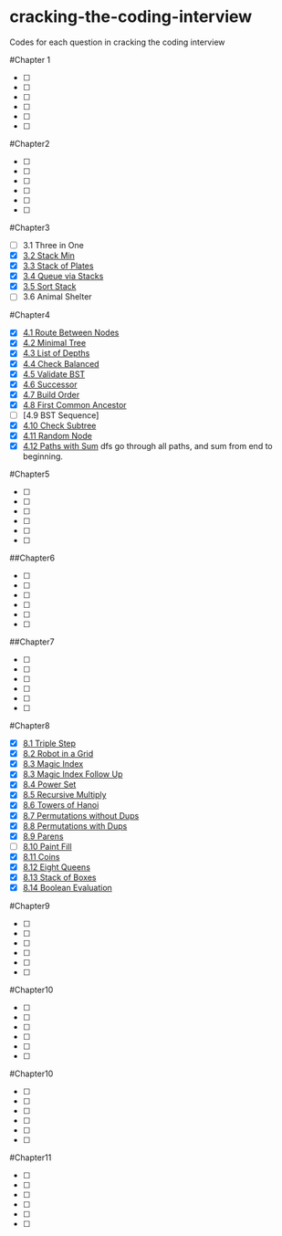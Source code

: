 # cracking-the-coding-interview
Codes for each question in cracking the coding interview

#Chapter 1

- [ ] 
- [ ] 
- [ ]
- [ ]
- [ ]
- [ ]

#Chapter2

- [ ] 
- [ ] 
- [ ]
- [ ]
- [ ]
- [ ]

#Chapter3

- [ ] 3.1 Three in One
- [x] [3.2 Stack Min](https://github.com/CodingMrWang/cracking-the-coding-interview/blob/master/Chapter3/MinStack.java)
- [x] [3.3 Stack of Plates](https://github.com/CodingMrWang/cracking-the-coding-interview/blob/master/Chapter3/SetOfStacks.java)
- [x] [3.4 Queue via Stacks](https://github.com/CodingMrWang/cracking-the-coding-interview/blob/master/Chapter3/StackQueue.java)
- [x] [3.5 Sort Stack](https://github.com/CodingMrWang/cracking-the-coding-interview/blob/master/Chapter3/SortStack.java)
- [ ] 3.6 Animal Shelter

#Chapter4

- [x] [4.1 Route Between Nodes](https://github.com/CodingMrWang/cracking-the-coding-interview/blob/master/Chapter4/Route.java)
- [x] [4.2 Minimal Tree](https://github.com/CodingMrWang/cracking-the-coding-interview/blob/master/Chapter4/CreateMinBST.java)
- [x] [4.3 List of Depths](https://github.com/CodingMrWang/cracking-the-coding-interview/blob/master/Chapter4/ListOfDepth.java)
- [x] [4.4 Check Balanced](https://github.com/CodingMrWang/cracking-the-coding-interview/blob/master/Chapter4/CheckBalance.java)
- [x] [4.5 Validate BST](https://github.com/CodingMrWang/cracking-the-coding-interview/blob/master/Chapter4/checkBST.java)
- [X] [4.6 Successor](https://github.com/CodingMrWang/cracking-the-coding-interview/blob/master/Chapter4/BSTSuccessor.java)
- [x] [4.7 Build Order](https://github.com/CodingMrWang/cracking-the-coding-interview/blob/master/Chapter4/BuildOrder.java)
- [x] [4.8 First Common Ancestor](https://github.com/CodingMrWang/cracking-the-coding-interview/blob/master/Chapter4/LCA.java)
- [ ] [4.9 BST Sequence]
- [x] [4.10 Check Subtree](https://github.com/CodingMrWang/cracking-the-coding-interview/blob/master/Chapter4/CheckSubTree.java)
- [x] [4.11 Random Node](https://github.com/CodingMrWang/cracking-the-coding-interview/blob/master/Chapter4/RandomNode.java)
- [x] [4.12 Paths with Sum](https://github.com/CodingMrWang/cracking-the-coding-interview/blob/master/Chapter4/PathSum.java) dfs go through all paths, and sum from end to beginning.

#Chapter5

- [ ] 
- [ ] 
- [ ]
- [ ]
- [ ]
- [ ]

##Chapter6

- [ ] 
- [ ] 
- [ ]
- [ ]
- [ ]
- [ ]

##Chapter7

- [ ] 
- [ ] 
- [ ]
- [ ]
- [ ]
- [ ]

#Chapter8

- [x] [8.1 Triple Step](https://github.com/CodingMrWang/cracking-the-coding-interview/blob/master/Chapter8/TripleStep.java)
- [x] [8.2 Robot in a Grid](https://github.com/CodingMrWang/cracking-the-coding-interview/blob/master/Chapter8/RobotGrid.java) 
- [x] [8.3 Magic Index](https://github.com/CodingMrWang/cracking-the-coding-interview/blob/master/Chapter8/MagicIndex.java)
- [x] [8.3 Magic Index Follow Up](https://github.com/CodingMrWang/cracking-the-coding-interview/blob/master/Chapter8/MagicIndexII.java)
- [x] [8.4 Power Set](https://github.com/CodingMrWang/cracking-the-coding-interview/blob/master/Chapter8/PowerSet.java)
- [x] [8.5 Recursive Multiply](https://github.com/CodingMrWang/cracking-the-coding-interview/blob/master/Chapter8/RecursiveMultiply.java)
- [x] [8.6 Towers of Hanoi](https://github.com/CodingMrWang/cracking-the-coding-interview/blob/master/Chapter8/TowerOfHanoi.java)
- [x] [8.7 Permutations without Dups](https://github.com/CodingMrWang/cracking-the-coding-interview/blob/master/Chapter8/Permutation.java)
- [x] [8.8 Permutations with Dups](https://github.com/CodingMrWang/cracking-the-coding-interview/blob/master/Chapter8/PermutationII.java)
- [x] [8.9 Parens](https://github.com/CodingMrWang/cracking-the-coding-interview/blob/master/Chapter8/Parens.java)
- [ ] [8.10 Paint Fill]()
- [x] [8.11 Coins](https://github.com/CodingMrWang/cracking-the-coding-interview/blob/master/Chapter8/Coins.java)
- [x] [8.12 Eight Queens](https://github.com/CodingMrWang/cracking-the-coding-interview/blob/master/Chapter8/EightQueens.java)
- [x] [8.13 Stack of Boxes](https://github.com/CodingMrWang/cracking-the-coding-interview/blob/master/Chapter8/StackBox.java)
- [x] [8.14 Boolean Evaluation](https://github.com/CodingMrWang/cracking-the-coding-interview/blob/master/Chapter8/BooleanEvaluation.java)

#Chapter9

- [ ] 
- [ ] 
- [ ]
- [ ]
- [ ]
- [ ]

#Chapter10

- [ ] 
- [ ] 
- [ ]
- [ ]
- [ ]
- [ ]

#Chapter10

- [ ] 
- [ ] 
- [ ]
- [ ]
- [ ]
- [ ]

#Chapter11

- [ ] 
- [ ] 
- [ ]
- [ ]
- [ ]
- [ ]